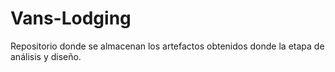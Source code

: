 # Vans-Lodging
Repositorio donde se almacenan los artefactos obtenidos donde la etapa de análisis y diseño.
